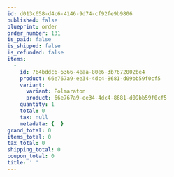 ```yaml
---
id: d013c658-d4c6-4146-9d74-cf92fe9b9806
published: false
blueprint: order
order_number: 131
is_paid: false
is_shipped: false
is_refunded: false
items:
  -
    id: 764bddc6-6366-4eaa-80e6-3b7672002be4
    product: 66e767a9-ee34-4dc4-8681-d09bb59f0cf5
    variant:
      variant: Polmaraton
      product: 66e767a9-ee34-4dc4-8681-d09bb59f0cf5
    quantity: 1
    total: 0
    tax: null
    metadata: {  }
grand_total: 0
items_total: 0
tax_total: 0
shipping_total: 0
coupon_total: 0
title: ' '
---
```

